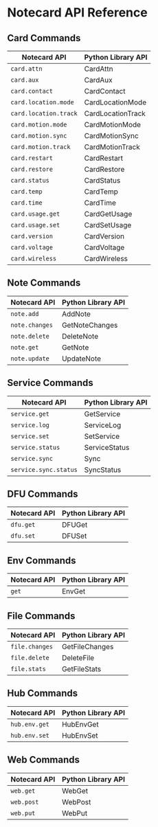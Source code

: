 # Notecard API Reference

## Card Commands

| Notecard API           | Python Library API |
| -----------------------| -------------------|
| `card.attn`            | CardAttn           |
| `card.aux`             | CardAux            |
| `card.contact`         | CardContact        |
| `card.location.mode`   | CardLocationMode   |
| `card.location.track`  | CardLocationTrack  |
| `card.motion.mode`     | CardMotionMode     |
| `card.motion.sync`     | CardMotionSync     |
| `card.motion.track`    | CardMotionTrack    |
| `card.restart`         | CardRestart        |
| `card.restore`         | CardRestore        |
| `card.status`          | CardStatus         |
| `card.temp`            | CardTemp           |
| `card.time`            | CardTime           |
| `card.usage.get`       | CardGetUsage       |
| `card.usage.set`       | CardSetUsage       |
| `card.version`         | CardVersion        |
| `card.voltage`         | CardVoltage        |
| `card.wireless`        | CardWireless       |

## Note Commands

| Notecard API           | Python Library API |
| -----------------------| -------------------|
| `note.add`             | AddNote            |
| `note.changes`         | GetNoteChanges     |
| `note.delete`          | DeleteNote         |
| `note.get`             | GetNote            |
| `note.update`          | UpdateNote         |

## Service Commands

| Notecard API           | Python Library API |
| -----------------------| -------------------|
| `service.get`          | GetService         |
| `service.log`          | ServiceLog         |
| `service.set`          | SetService         |
| `service.status`       | ServiceStatus      |
| `service.sync`         | Sync               |
| `service.sync.status`  | SyncStatus         |

## DFU Commands

| Notecard API           | Python Library API |
| -----------------------| -------------------|
| `dfu.get`              | DFUGet             |
| `dfu.set`              | DFUSet             |

## Env Commands

| Notecard API           | Python Library API |
| -----------------------| -------------------|
| `get`                  | EnvGet             |

## File Commands

| Notecard API           | Python Library API |
| -----------------------| -------------------|
| `file.changes`         | GetFileChanges     |
| `file.delete`          | DeleteFile         |
| `file.stats`           | GetFileStats       |

## Hub Commands

| Notecard API           | Python Library API |
| -----------------------| -------------------|
| `hub.env.get`          | HubEnvGet          |
| `hub.env.set`          | HubEnvSet          |

## Web Commands

| Notecard API           | Python Library API |
| -----------------------| -------------------|
| `web.get`              | WebGet             |
| `web.post`             | WebPost            |
| `web.put`              | WebPut             |